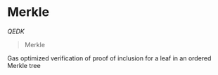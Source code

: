 # Merkle

*QEDK*

> Merkle

Gas optimized verification of proof of inclusion for a leaf in an ordered Merkle tree






